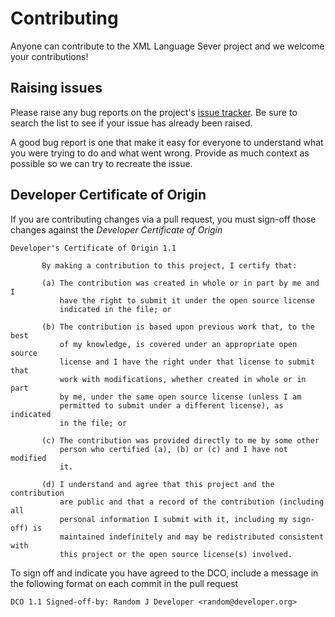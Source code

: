 # Contributing

Anyone can contribute to the XML Language Sever project and we welcome your contributions!

## Raising issues

Please raise any bug reports on the project's [issue tracker](https://github.com/microclimate-devops/xml-language-server/issues). Be sure to search the list to see if your issue has already been raised.

A good bug report is one that make it easy for everyone to understand what you were trying to do and what went wrong. Provide as much context as possible so we can try to recreate the issue.

## Developer Certificate of Origin

If you are contributing changes via a pull request, you must sign-off those changes against the *Developer Certificate of Origin*

```
Developer's Certificate of Origin 1.1

       By making a contribution to this project, I certify that:

       (a) The contribution was created in whole or in part by me and I
           have the right to submit it under the open source license
           indicated in the file; or

       (b) The contribution is based upon previous work that, to the best
           of my knowledge, is covered under an appropriate open source
           license and I have the right under that license to submit that
           work with modifications, whether created in whole or in part
           by me, under the same open source license (unless I am
           permitted to submit under a different license), as indicated
           in the file; or

       (c) The contribution was provided directly to me by some other
           person who certified (a), (b) or (c) and I have not modified
           it.

       (d) I understand and agree that this project and the contribution
           are public and that a record of the contribution (including all
           personal information I submit with it, including my sign-off) is
           maintained indefinitely and may be redistributed consistent with
           this project or the open source license(s) involved.
```
To sign off and indicate you have agreed to the DCO, include a message in the following format on each commit in the pull request

```DCO 1.1 Signed-off-by: Random J Developer <random@developer.org>```
